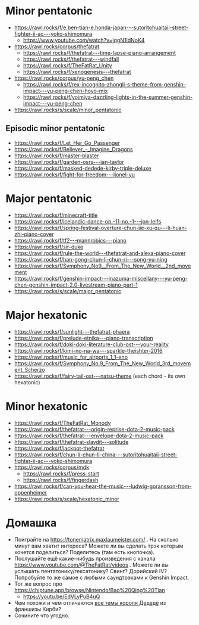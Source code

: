 # Minor pentatonic

- https://rawl.rocks/f/e.ben-tian-e.honda-japan---sutoritohuaitaii-street-fighter-ii-ac---yoko-shimomura
  - https://www.youtube.com/watch?v=jqgN1IdNoK4
- https://rawl.rocks/corpus/thefatrat
  - https://rawl.rocks/f/thefatrat---time-lapse-piano-arrangement
  - https://rawl.rocks/f/thefatrat---windfall
  - https://rawl.rocks/f/TheFatRat_Unity
  - https://rawl.rocks/f/xenogenesis---thefatrat
- https://rawl.rocks/corpus/yu-peng_chen
  - https://rawl.rocks/f/rex-incognito-zhongli-s-theme-from-genshin-impact---yu-peng-chen-hoyo-mix
  - https://rawl.rocks/f/yoimiya-dazzling-lights-in-the-summer-genshin-impact---yu-peng-chen
- https://rawl.rocks/s/scale/minor_pentatonic



## Episodic minor pentatonic

- https://rawl.rocks/f/Let_Her_Go_Passenger
- https://rawl.rocks/f/Believer_-_Imagine_Dragons
- https://rawl.rocks/f/master-blaster
- https://rawl.rocks/f/garden-osrs---ian-taylor
- https://rawl.rocks/f/masked-dedede-kirby-triple-deluxe
- https://rawl.rocks/f/fight-for-freedom---lionel-yu



# Major pentatonic

- https://rawl.rocks/f/minecraft-title
- https://rawl.rocks/f/icelandic-dance-op.-11-no.-1---jon-leifs
- https://rawl.rocks/f/spring-festival-overture-chun-jie-xu-qu---li-huan-zhi-piano-cover
- https://rawl.rocks/f/tf2---mannrobics---piano
- https://rawl.rocks/f/sir-duke
- https://rawl.rocks/f/rule-the-world---thefatrat-and-alexa-piano-cover
- https://rawl.rocks/f/han-gong-chun-li-chun-ri---song-yu-ning
- https://rawl.rocks/f/Symphony_No9__From_The_New_World__2nd_movement
- https://rawl.rocks/f/genshin-impact---inazuma-miscellany---yu-peng-chen-genshin-impact-2.0-livestream-piano-part-1
- https://rawl.rocks/s/scale/major_pentatonic



# Major hexatonic 

- https://rawl.rocks/f/sunlight---thefatrat-phaera
- https://rawl.rocks/f/prelude-etnika---piano-transcription
- https://rawl.rocks/f/doki-doki-literature-club-ost---your-reality
- https://rawl.rocks/f/kimi-no-na-wa---sparkle-theishter-2016
- https://rawl.rocks/f/music_for_airports_1_1-eno
- https://rawl.rocks/f/Symphony_No.9_From_The_New_World_3rd_movement_Scherzo
- https://rawl.rocks/f/fairy-tail-ost---natsu-theme (each chord - its own hexatonic)



# Minor hexatonic 

- https://rawl.rocks/f/TheFatRat_Monody
- https://rawl.rocks/f/thefatrat---origin-reprise-dota-2-music-pack
- https://rawl.rocks/f/thefatrat---envelope-dota-2-music-pack
- https://rawl.rocks/f/thefatrat-slaydit---solitude
- https://rawl.rocks/f/jackpot-thefatrat
- https://rawl.rocks/f/chun-li-chun-li-china---sutoritohuaitaii-street-fighter-ii-ac---yoko-shimomura
- https://rawl.rocks/corpus/mdk
  - https://rawl.rocks/f/press-start
  - https://rawl.rocks/f/fingerdash
- https://rawl.rocks/f/can-you-hear-the-music---ludwig-goransson-from-oppenheimer
- https://rawl.rocks/s/scale/hexatonic_minor


# Домашка

- Поиграйте на https://tonematrix.maxlaumeister.com/ . На сколько минут вам хватит интереса? Можете ли вы сделать трэк которым хочется поделиться? Поделитесь (там есть кнопочка).
- Послушайте ещё какие-нибудь произведения с канала https://www.youtube.com/@TheFatRat/videos . Можете ли вы услышать пентатонику/гексатонику? Свинг? Дорийский IV? Попробуйте то же самое с любыми саундтрэками к Genshin Impact.
- Тот же вопрос про https://chiptune.app/browse/Nintendo/Bao%20Qing%20Tian
  - https://youtu.be/EdVLyPuB4uQ
- Чем похожи и чем отличаются [все темы короля Дедеде](https://www.youtube.com/watch?v=86-0W8qZi78) из франшизы Кирби?
- Сочините что угодно.
